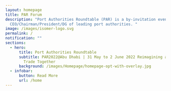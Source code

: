 ```yaml
---
layout: homepage
title: PAR Forum
description: "Port Authorities Roundtable (PAR) is a by-invitation event for
  CEO/Chairman/President/DG of leading port authorities. "
image: /images/isomer-logo.svg
permalink: /
notification: ""
sections:
  - hero:
      title: Port Authorities Roundtable
      subtitle: PAR2022@Abu Dhabi | 31 May to 2 June 2022 Reimagining a New Era of
        Trade Together
      background: /images/Homepage/homepage-opt-with-overlay.jpg
  - infobar:
      button: Read More
      url: /home
---
```

